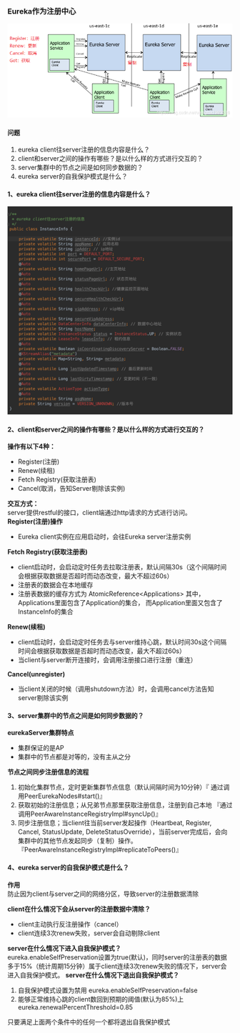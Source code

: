 ### Eureka作为注册中心
![avatar](eureka/eureka.png)
#### 问题
1. eureka client往server注册的信息内容是什么？
2. client和server之间的操作有哪些？是以什么样的方式进行交互的？
3. server集群中的节点之间是如何同步数据的？
4. eureka server的自我保护模式是什么？

#### 1、eureka client往server注册的信息内容是什么？
![avatar](eureka/InstanceInfo.png)

#### 2、client和server之间的操作有哪些？是以什么样的方式进行交互的？
**操作有以下4种：**
- Register(注册)  
- Renew(续租)
- Fetch Registry(获取注册表)  
- Cancel(取消，告知Server剔除该实例) 

**交互方式：**  
server提供restful的接口，client端通过http请求的方式进行访问。  
**Register(注册)操作**  
- Eureka client实例在应用启动时，会往Eureka server注册实例  

**Fetch Registry(获取注册表)**  
- client启动时，会启动定时任务去拉取注册表，默认间隔30s（这个间隔时间会根据获取数据是否超时而动态改变，最大不超过60s）  
- 注册表的数据会在本地缓存
- 注册表数据的缓存方式为
AtomicReference\<Applications>
其中，Applications里面包含了Application的集合，
而Application里面又包含了InstanceInfo的集合

**Renew(续租)**
- client启动时，会启动定时任务去与server维持心跳，默认时间30s这个间隔时间会根据获取数据是否超时而动态改变，最大不超过60s）    
- 当client与server断开连接时，会调用注册接口进行注册（重连）  

**Cancel(unregister)**
- 当client关闭的时候（调用shutdown方法）时，会调用cancel方法告知server剔除该实例

#### 3、server集群中的节点之间是如何同步数据的？

**eurekaServer集群特点**
- 集群保证的是AP
- 集群中的节点都是对等的，没有主从之分

**节点之间同步注册信息的流程**  
1. 初始化集群节点，定时更新集群节点信息（默认间隔时间为10分钟）『 通过调用PeerEurekaNodes#start()』
2. 获取初始的注册信息；从兄弟节点那里获取注册信息，注册到自己本地 『通过调用PeerAwareInstanceRegistryImpl#syncUp()』
3. 同步注册信息；当client往当前server发起操作（Heartbeat, Register, Cancel, StatusUpdate, DeleteStatusOverride），当前server完成后，会向集群中的其他节点发起同步（复制）操作。『PeerAwareInstanceRegistryImpl#replicateToPeers()』

#### 4、eureka server的自我保护模式是什么？
**作用**  
防止因为client与server之间的网络分区，导致server的注册数据清除

**client在什么情况下会从server的注册数据中清除？**  
- client主动执行反注册操作（cancel）
- client连续3次renew失败，server会自动剔除client  

**server在什么情况下进入自我保护模式？**  
eureka.enableSelfPreservation设置为true(默认)，同时server的注册表的数据多于15%（统计周期15分钟）属于client连续3次renew失败的情况下，server会进入自我保护模式。
**server在什么情况下退出自我保护模式？**
1. 自我保护模式设置为禁用 eureka.enableSelfPreservation=false 
2. 能够正常维持心跳的client数回到预期的阈值(默认为85%)上 eureka.renewalPercentThreshold=0.85  

只要满足上面两个条件中的任何一个都将退出自我保护模式

